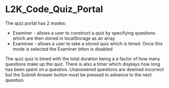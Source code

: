 # L2K_Code_Quiz_Portal
The quiz portal has 2 modes:
* Examiner - allows a user to construct a quiz by specifying questions which are then stored in localStorage as an array
* Examinee - allows a user to take a stored quiz which is timed. Once this mode is selected the Examiner btton is disabled

The quiz quiz is timed with the total duration being a a factor of how many questions make up the quiz. There is also a timer which displays how long has been spent on a question. Unanswered questions are deemed incorrect but the Submit Answer button must be pressed to advance to the next question.
